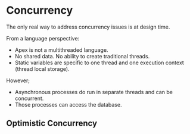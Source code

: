 # Concurrency

The only real way to address concurrency issues is at design time.

From a language perspective:
- Apex is not a multithreaded language.
- No shared data. No ability to create traditional threads.
- Static variables are specific to one thread and one execution context (thread local storage).

However;
- Asynchronous processes do run in separate threads and can be concurrent.
- Those processes can access the database.


## Optimistic Concurrency


